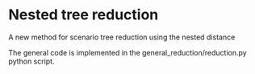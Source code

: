 # Nested tree reduction
A new method for scenario tree reduction using the nested distance

The general code is implemented in the general_reduction/reduction.py python script.

